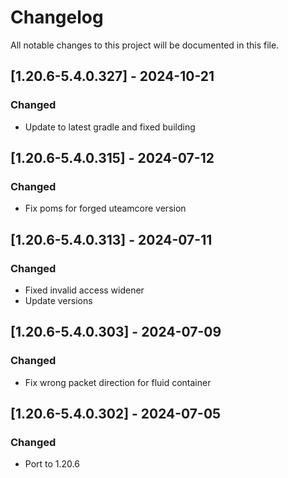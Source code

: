 # Changelog
All notable changes to this project will be documented in this file.

## [1.20.6-5.4.0.327] - 2024-10-21
### Changed
 - Update to latest gradle and fixed building

## [1.20.6-5.4.0.315] - 2024-07-12
### Changed
 - Fix poms for forged uteamcore version

## [1.20.6-5.4.0.313] - 2024-07-11
### Changed
 - Fixed invalid access widener
 - Update versions

## [1.20.6-5.4.0.303] - 2024-07-09
### Changed
 - Fix wrong packet direction for fluid container

## [1.20.6-5.4.0.302] - 2024-07-05
### Changed
 - Port to 1.20.6
